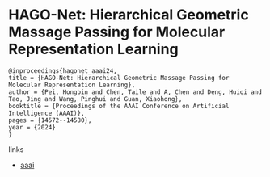 # HAGO-Net: Hierarchical Geometric Massage Passing for Molecular Representation Learning

```
@inproceedings{hagonet_aaai24,
title = {HAGO-Net: Hierarchical Geometric Massage Passing for Molecular Representation Learning},
author = {Pei, Hongbin and Chen, Taile and A, Chen and Deng, Huiqi and Tao, Jing and Wang, Pinghui and Guan, Xiaohong},
booktitle = {Proceedings of the AAAI Conference on Artificial Intelligence (AAAI)},
pages = {14572--14580},
year = {2024}
}
```

links
- [aaai](https://ojs.aaai.org/index.php/AAAI/article/view/29373)
